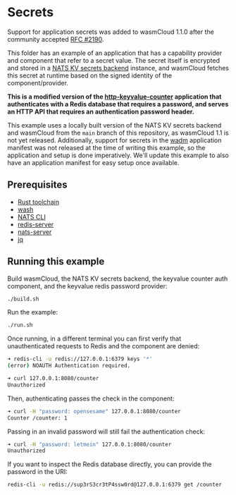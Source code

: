# Secrets

Support for application secrets was added to wasmCloud 1.1.0 after the community accepted [RFC #2190](https://github.com/wasmCloud/wasmCloud/issues/2190).

This folder has an example of an application that has a capability provider and component that refer to a secret value. The secret itself is encrypted and stored in a [NATS KV secrets backend](../../../crates/secrets-nats-kv/) instance, and wasmCloud fetches this secret at runtime based on the signed identity of the component/provider.

**This is a modified version of the [http-keyvalue-counter](../../rust/components/http-keyvalue-counter/) application that authenticates with a Redis database that requires a password, and serves an HTTP API that requires an authentication password header.**

This example uses a locally built version of the NATS KV secrets backend and wasmCloud from the `main` branch of this repository, as wasmCloud 1.1 is not yet released. Additionally, support for secrets in the [wadm](https://github.com/wasmCloud/wadm) application manifest was not released at the time of writing this example, so the application and setup is done imperatively. We'll update this example to also have an application manifest for easy setup once available.

## Prerequisites

- [Rust toolchain](https://www.rust-lang.org/tools/install)
- [wash](https://wasmcloud.com/docs/installation)
- [NATS CLI](https://github.com/nats-io/natscli)
- [redis-server](https://redis.io/docs/latest/operate/oss_and_stack/install/install-redis/)
- [nats-server](https://docs.nats.io/running-a-nats-service/introduction)
- [jq](https://jqlang.github.io/jq/download/)

## Running this example

Build wasmCloud, the NATS KV secrets backend, the keyvalue counter auth component, and the keyvalue redis password provider:

```bash
./build.sh
```

Run the example:

```bash
./run.sh
```

Once running, in a different terminal you can first verify that unauthenticated requests to Redis and the component are denied:

```bash
➜ redis-cli -u redis://127.0.0.1:6379 keys '*'
(error) NOAUTH Authentication required.

➜ curl 127.0.0.1:8080/counter
Unauthorized
```

Then, authenticating passes the check in the component:

```bash
➜ curl -H "password: opensesame" 127.0.0.1:8080/counter
Counter /counter: 1
```

Passing in an invalid password will still fail the authentication check:

```bash
➜ curl -H "password: letmein" 127.0.0.1:8080/counter
Unauthorized
```

If you want to inspect the Redis database directly, you can provide the password in the URI:

```bash
redis-cli -u redis://sup3rS3cr3tP4ssw0rd@127.0.0.1:6379 get /counter
```

